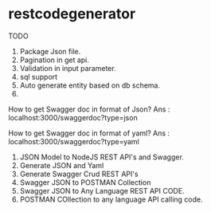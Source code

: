 # restcodegenerator


TODO
1. Package Json file.
2. Pagination in get api.
3. Validation in input parameter.
4. sql support
5. Auto generate entity based on db schema.
6. 

How to get Swagger doc in format of Json?
    Ans : localhost:3000/swaggerdoc?type=json

How to get Swagger doc in format of yaml?
    Ans : localhost:3000/swaggerdoc?type=yaml

1. JSON Model to NodeJS REST API's and Swagger.
2. Generate JSON and Yaml
3. Generate Swagger Crud REST API's
4. Swagger JSON to POSTMAN Collection
5. Swagger JSON to Any Language REST API CODE.
6. POSTMAN COllection to any language API calling code. 
